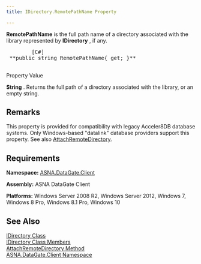 ```yaml
---
title: IDirectory.RemotePathName Property

---
```


**RemotePathName** is the full path name of a directory associated with the library represented by **IDirectory** , if any.
<pre class="prettyprint">
        <span class="lang">[C#]</span>
 **public string RemotePathName{ get; }** 
      </pre>


Property Value <p> **String** . Returns the full path of a directory associated with the library, or an empty string. 
## Remarks

This property is provided for compatibility with legacy Acceler8DB database systems. Only Windows-based "datalink" database providers support this property. See also [ AttachRemoteDirectory](idirectory-class-attach-remote-directory-method.html).
## Requirements

**Namespace:** [ASNA.DataGate.Client](datagate-client-namespace.html) 

**Assembly:** ASNA DataGate Client

**Platforms:** Windows Server 2008 R2, Windows Server 2012, Windows 7, Windows 8 Pro, Windows 8.1 Pro, Windows 10
## See Also


[IDirectory Class](idirectory-class.html)
      <br />
[IDirectory Class Members](idirectory-members.html)
      <br />
      [AttachRemoteDirectory 
					Method](idirectory-class-attach-remote-directory-method.html)
      <br />
[ASNA.DataGate.Client Namespace](datagate-client-namespace.html)

